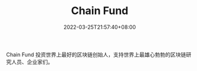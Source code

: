 ﻿---
weight: 
title: "Chain Fund"
description: "Chain Fund 投资世界上最好的区块链创始人，支持世界上最雄心勃勃的区块链研究人员、企业家们"
date: 2022-03-25T21:57:40+08:00
lastmod: 2022-03-25T16:45:40+08:00
draft: false
authors: ["Metabd"]
featuredImage: "chain-fund.jpg"
link: ""
tags: ["投资机构","Chain Fund"]
categories: ["navigation"]
navigation: ["投资机构"]
lightgallery: true
toc: true
pinned: false
recommend: false
recommend1: false
---
Chain Fund 投资世界上最好的区块链创始人，支持世界上最雄心勃勃的区块链研究人员、企业家们。

